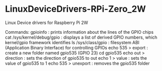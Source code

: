 # LinuxDeviceDrivers-RPi-Zero_2W
Linux Device drivers for Raspberry Pi 2W





Commands:
gpioinfo               : prints information about the lines of the GPIO chips
cat /sys/kernel/debug/gpio  : displays a list of derived GPIO numbers, which kernel/gpio framework identifies
ls /sys/class/gpio          : filesystem ABI (Application Binary Interface) for controlling GPIOs
echo 535 > export           : create a new folder named gpio535 (GPIO 23)
cd gpio535
echo out > direction        : sets the direction of gpio535 to out
echo 1 > value              : sets the value of gpio535 to 1
echo 535 > unexport         : removes the gpio535 folder

